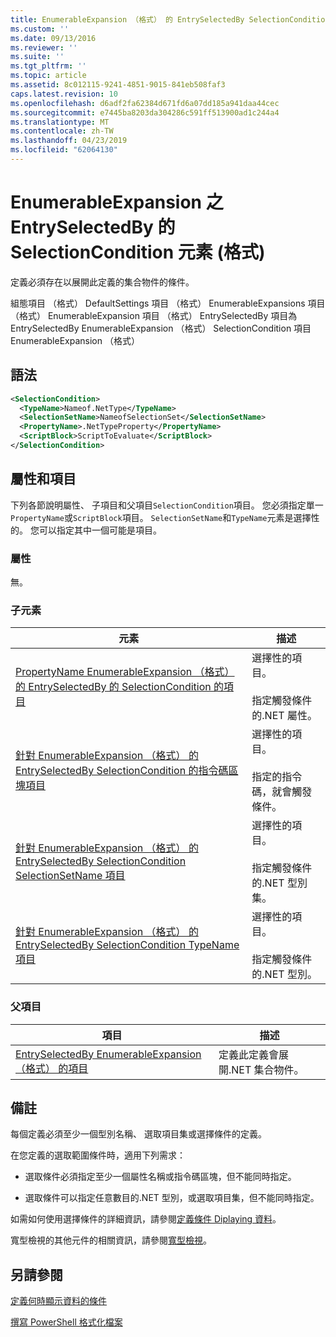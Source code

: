 ```yaml
---
title: EnumerableExpansion （格式） 的 EntrySelectedBy SelectionCondition 項目 |Microsoft Docs
ms.custom: ''
ms.date: 09/13/2016
ms.reviewer: ''
ms.suite: ''
ms.tgt_pltfrm: ''
ms.topic: article
ms.assetid: 8c012115-9241-4851-9015-841eb508faf3
caps.latest.revision: 10
ms.openlocfilehash: d6adf2fa62384d671fd6a07dd185a941daa44cec
ms.sourcegitcommit: e7445ba8203da304286c591ff513900ad1c244a4
ms.translationtype: MT
ms.contentlocale: zh-TW
ms.lasthandoff: 04/23/2019
ms.locfileid: "62064130"
---
```

# <a name="selectioncondition-element-for-entryselectedby-for-enumerableexpansion-format"></a>EnumerableExpansion 之 EntrySelectedBy 的 SelectionCondition 元素 (格式)

定義必須存在以展開此定義的集合物件的條件。

組態項目 （格式） DefaultSettings 項目 （格式） EnumerableExpansions 項目 （格式） EnumerableExpansion 項目 （格式） EntrySelectedBy 項目為 EntrySelectedBy EnumerableExpansion （格式） SelectionCondition 項目EnumerableExpansion （格式）

## <a name="syntax"></a>語法

```xml
<SelectionCondition>
  <TypeName>Nameof.NetType</TypeName>
  <SelectionSetName>NameofSelectionSet</SelectionSetName>
  <PropertyName>.NetTypeProperty</PropertyName>
  <ScriptBlock>ScriptToEvaluate</ScriptBlock>
</SelectionCondition>
```

## <a name="attributes-and-elements"></a>屬性和項目

下列各節說明屬性、 子項目和父項目`SelectionCondition`項目。 您必須指定單一`PropertyName`或`ScriptBlock`項目。 `SelectionSetName`和`TypeName`元素是選擇性的。 您可以指定其中一個可能是項目。

### <a name="attributes"></a>屬性

無。

### <a name="child-elements"></a>子元素

|元素|描述|
|-------------|-----------------|
|[PropertyName EnumerableExpansion （格式） 的 EntrySelectedBy 的 SelectionCondition 的項目](./propertyname-element-for-selectioncondition-for-entryselectedby-for-enumerableexpansion-format.md)|選擇性的項目。<br /><br /> 指定觸發條件的.NET 屬性。|
|[針對 EnumerableExpansion （格式） 的 EntrySelectedBy SelectionCondition 的指令碼區塊項目](./scriptblock-element-for-selectioncondition-for-entryselectedby-for-enumerableexpansion-format.md)|選擇性的項目。<br /><br /> 指定的指令碼，就會觸發條件。|
|[針對 EnumerableExpansion （格式） 的 EntrySelectedBy SelectionCondition SelectionSetName 項目](./selectionsetname-element-for-selectioncondition-for-entryselectedby-for-enumerableexpansion-format.md)|選擇性的項目。<br /><br /> 指定觸發條件的.NET 型別集。|
|[針對 EnumerableExpansion （格式） 的 EntrySelectedBy SelectionCondition TypeName 項目](./typename-element-for-selectioncondition-for-entryselectedby-for-enumerableexpansion-format.md)|選擇性的項目。<br /><br /> 指定觸發條件的.NET 型別。|

### <a name="parent-elements"></a>父項目

|項目|描述|
|-------------|-----------------|
|[EntrySelectedBy EnumerableExpansion （格式） 的項目](./entryselectedby-element-for-enumerableexpansion-format.md)|定義此定義會展開.NET 集合物件。|

## <a name="remarks"></a>備註

每個定義必須至少一個型別名稱、 選取項目集或選擇條件的定義。

在您定義的選取範圍條件時，適用下列需求：

- 選取條件必須指定至少一個屬性名稱或指令碼區塊，但不能同時指定。

- 選取條件可以指定任意數目的.NET 型別，或選取項目集，但不能同時指定。

如需如何使用選擇條件的詳細資訊，請參閱[定義條件 Diplaying 資料](./defining-conditions-for-displaying-data.md)。

寬型檢視的其他元件的相關資訊，請參閱[寬型檢視](./creating-a-wide-view.md)。

## <a name="see-also"></a>另請參閱

[定義何時顯示資料的條件](./defining-conditions-for-displaying-data.md)

[撰寫 PowerShell 格式化檔案](./writing-a-powershell-formatting-file.md)

